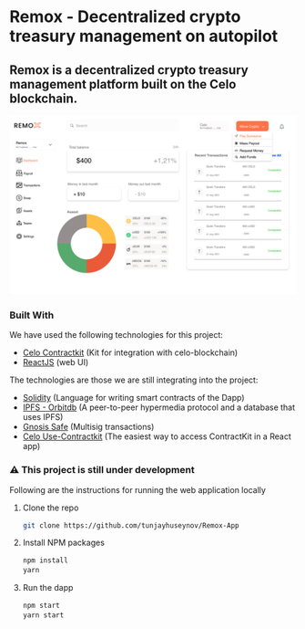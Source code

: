 # Remox - Decentralized crypto treasury management on autopilot
## Remox is a decentralized crypto treasury management platform built on the Celo blockchain.
![Image](https://github.com/tunjayhuseynov/Celo-Remox-React/blob/master/public/imgs/dashboard.png)

### Built With
We have used the following technologies for this project:
* [Celo Contractkit](https://www.npmjs.com/package/@celo/contractkit) (Kit for integration with celo-blockchain)
* [ReactJS](https://reactjs.org/) (web UI)

The technologies are those we are still integrating into the project:
* [Solidity](https://docs.soliditylang.org/en/v0.8.3/) (Language for writing smart contracts of the Dapp)
* [IPFS - Orbitdb](https://orbitdb.org/) (A peer-to-peer hypermedia protocol and a database that uses IPFS)
* [Gnosis Safe](https://gnosis-safe.io/) (Multisig transactions)
* [Celo Use-Contractkit](https://github.com/celo-org/use-contractkit) (The easiest way to access ContractKit in a React app)

### :warning: This project is still under development
Following are the instructions for running the web application locally

1. Clone the repo
   ```sh
   git clone https://github.com/tunjayhuseynov/Remox-App
   ```
2. Install NPM packages
   ```sh
   npm install
   yarn
   ```
3. Run the dapp
   ```sh
   npm start
   yarn start
   ```  

